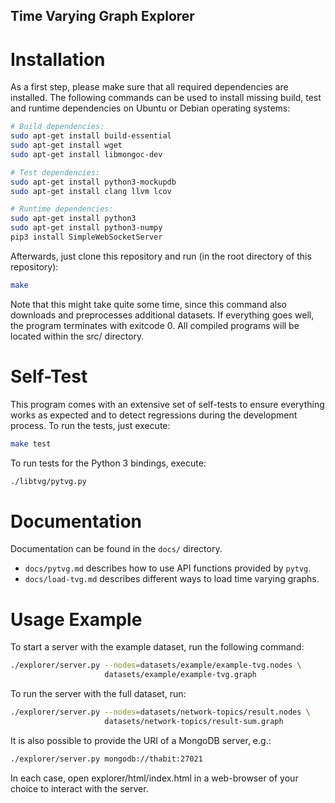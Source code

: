 ## Time Varying Graph Explorer

Installation
============

As a first step, please make sure that all required dependencies are installed.
The following commands can be used to install missing build, test and runtime
dependencies on Ubuntu or Debian operating systems:

```bash
# Build dependencies:
sudo apt-get install build-essential
sudo apt-get install wget
sudo apt-get install libmongoc-dev

# Test dependencies:
sudo apt-get install python3-mockupdb
sudo apt-get install clang llvm lcov

# Runtime dependencies:
sudo apt-get install python3
sudo apt-get install python3-numpy
pip3 install SimpleWebSocketServer
```

Afterwards, just clone this repository and run (in the root directory of this
repository):

```bash
make
```

Note that this might take quite some time, since this command also downloads
and preprocesses additional datasets. If everything goes well, the program
terminates with exitcode 0. All compiled programs will be located within the
src/ directory.

Self-Test
=========

This program comes with an extensive set of self-tests to ensure everything
works as expected and to detect regressions during the development process.
To run the tests, just execute:

```bash
make test
```

To run tests for the Python 3 bindings, execute:

```bash
./libtvg/pytvg.py
```

Documentation
=============

Documentation can be found in the `docs/` directory.

* `docs/pytvg.md` describes how to use API functions provided by `pytvg`.
* `docs/load-tvg.md` describes different ways to load time varying graphs.

Usage Example
=============

To start a server with the example dataset, run the following command:

```bash
./explorer/server.py --nodes=datasets/example/example-tvg.nodes \
                     datasets/example/example-tvg.graph
```

To run the server with the full dataset, run:

```bash
./explorer/server.py --nodes=datasets/network-topics/result.nodes \
                     datasets/network-topics/result-sum.graph
```

It is also possible to provide the URI of a MongoDB server, e.g.:

```bash
./explorer/server.py mongodb://thabit:27021
```

In each case, open explorer/html/index.html in a web-browser of your
choice to interact with the server.
